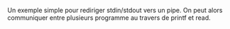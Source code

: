 Un exemple simple pour rediriger stdin/stdout vers un pipe. On peut alors communiquer entre plusieurs programme au travers de printf et read.
